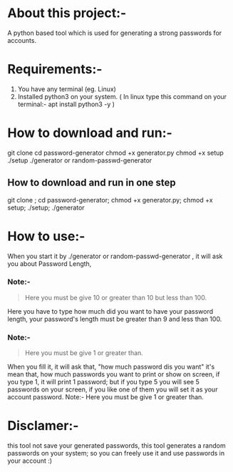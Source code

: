 # About this project:-
A python based tool which is used for generating a strong passwords for accounts.
# Requirements:-
1) You have any terminal (eg. Linux)
2) Installed python3 on your system. ( In linux type this command on your terminal:- apt install python3 -y )
# How to download and run:-
git clone
cd password-generator
chmod +x generator.py
chmod +x setup
./setup
./generator or random-passwd-generator
## How to download and run in one step
git clone   ; cd password-generator; chmod +x generator.py; chmod +x setup; ./setup; ./generator
# How to use:-
When you start it by ./generator or random-passwd-generator , it will ask you about Password Length,
### Note:-
> Here you must be give 10 or greater than 10 but less than 100.

Here you have to type how much did you want to have your password length, your password's length must be greater than 9 and less than 100.
### Note:-
> Here you must be give 1 or greater than.

When you fill it, it will ask that, "how much password dis you want" it's mean that, how much passwords you want to print or show on screen, if you type 1, it will print 1 password; but if you type 5 you will see 5 passwords on your screen, if you like one of them you will set it as your account password. Note:- Here you must be give 1 or greater than.
# Disclamer:-
this tool not save your generated passwords, this tool generates a random passwords on your system; so you can freely use it and use passwords in your account :)
